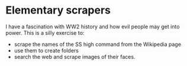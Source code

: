 Elementary scrapers
============
I have a fascination with WW2 history and how evil people may get into power.
This is a silly exercise to:
- scrape the names of the SS high command from the Wikipedia page 
- use them to create folders
- search the web and scrape images of their faces.


